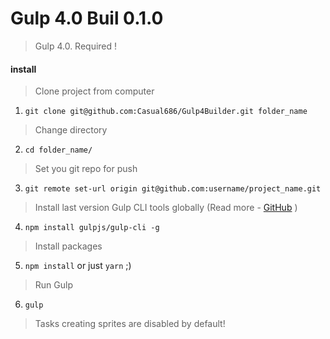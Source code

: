 # Gulp 4.0 Buil 0.1.0

>Gulp 4.0. Required !

#### install

> Clone project from computer
1. ```git clone git@github.com:Casual686/Gulp4Builder.git folder_name```
> Change directory
2. ```cd folder_name/```
> Set you git repo for push
3. ```git remote set-url origin git@github.com:username/project_name.git```
> Install last version Gulp CLI tools globally (Read more - [GitHub](https://github.com/gulpjs/gulp/blob/4.0/docs/getting-started.md) )
4. ```npm install gulpjs/gulp-cli -g```  
> Install packages
5. ```npm install``` or just ```yarn``` ;)
> Run Gulp
6. ```gulp```

> Tasks creating sprites are disabled by default!
